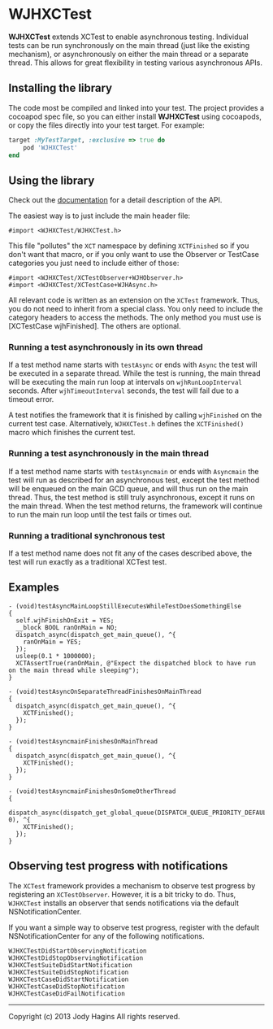 WJHXCTest
=========

__WJHXCTest__ extends XCTest to enable asynchronous testing.  Individual tests can be run synchronously on the main thread (just like the existing mechanism), or asynchronously on either the main thread or a separate thread.  This allows for great flexibility in testing various asynchronous APIs.


## Installing the library

The code most be compiled and linked into your test.  The project provides a cocoapod spec file, so you can either install __WJHXCTest__ using cocoapods, or copy the files directly into your test target.  For example:

```ruby
target :MyTestTarget, :exclusive => true do
    pod 'WJHXCTest'
end
```
## Using the library

Check out the [documentation](http://cocoadocs.org/docsets/WJHXCTest/0.0.1/) for a detail description of the API.

The easiest way is to just include the main header file:

    #import <WJHXCTest/WJHXCTest.h>

This file "pollutes" the `XCT` namespace by defining `XCTFinished` so if you don't want that macro, or if you only want to use the Observer or TestCase categories you just need to include either of those:

    #import <WJHXCTest/XCTestObserver+WJHObserver.h>
    #import <WJHXCTest/XCTestCase+WJHAsync.h>

All relevant code is written as an extension on the `XCTest` framework.  Thus, you do not need to inherit from a special class.  You only need to include the category headers to access the methods.  The only method you must use is [XCTestCase wjhFinished].  The others are optional.

### Running a test asynchronously in its own thread

If a test method name starts with `testAsync` or ends with `Async` the test will be executed in a separate thread.
While the test is running, the main thread will be executing the main run loop at intervals on `wjhRunLoopInterval` seconds.
After `wjhTimeoutInterval` seconds, the test will fail due to a timeout error.

A test notifies the framework that it is finished by calling `wjhFinished` on the current test case.  Alternatively, `WJHXCTest.h` defines the `XCTFinished()` macro which finishes the current test.

### Running a test asynchronously in the main thread

If a test method name starts with `testAsyncmain` or ends with `Asyncmain` the test will run as described for an asynchronous test, except the test method will be enqueued on the main GCD queue, and will thus run on the main thread.
Thus, the test method is still truly asynchronous, except it runs on the main thread.  When the test method returns, the framework will continue to run the main run loop until the test fails or times out.

### Running a traditional synchronous test

If a test method name does not fit any of the cases described above, the test will run exactly as a traditional XCTest test.

## Examples

```objc
- (void)testAsyncMainLoopStillExecutesWhileTestDoesSomethingElse
{
  self.wjhFinishOnExit = YES;
  __block BOOL ranOnMain = NO;
  dispatch_async(dispatch_get_main_queue(), ^{
    ranOnMain = YES;
  });
  usleep(0.1 * 1000000);
  XCTAssertTrue(ranOnMain, @"Expect the dispatched block to have run on the main thread while sleeping");
}

- (void)testAsyncOnSeparateThreadFinishesOnMainThread
{
  dispatch_async(dispatch_get_main_queue(), ^{
    XCTFinished();
  });
}

- (void)testAsyncmainFinishesOnMainThread
{
  dispatch_async(dispatch_get_main_queue(), ^{
    XCTFinished();
  });
}

- (void)testAsyncmainFinishesOnSomeOtherThread
{
  dispatch_async(dispatch_get_global_queue(DISPATCH_QUEUE_PRIORITY_DEFAULT, 0), ^{
    XCTFinished();
  });
}
```

## Observing test progress with notifications

The `XCTest` framework provides a mechanism to observe test progress by registering an `XCTestObserver`.  However, it is a bit tricky to do.  Thus, `WJHXCTest` installs an observer that sends notifications via the default NSNotificationCenter.

If you want a simple way to observe test progress, register with the default NSNotificationCenter for any of the following notifications.

    WJHXCTestDidStartObservingNotification
    WJHXCTestDidStopObservingNotification
    WJHXCTestSuiteDidStartNotification
    WJHXCTestSuiteDidStopNotification
    WJHXCTestCaseDidStartNotification
    WJHXCTestCaseDidStopNotification
    WJHXCTestCaseDidFailNotification

---

Copyright (c) 2013 Jody Hagins
All rights reserved.

